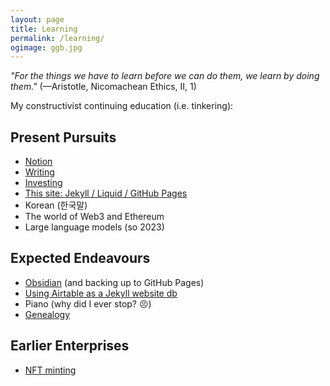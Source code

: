 ```yaml
---
layout: page
title: Learning
permalink: /learning/
ogimage: ggb.jpg
---
```

*"For the things we have to learn before we can do them, we learn by doing them."* (—Aristotle, Nicomachean Ethics, II, 1)

My constructivist continuing education (i.e. tinkering):

## Present Pursuits
- <a href="https://notion.so" target="_blank">Notion</a>
- [Writing](/blog/)
- [Investing](/invest/)
- [This site: Jekyll / Liquid / GitHub Pages](/colophon/)
- Korean (한국말)
- The world of Web3 and Ethereum
- Large language models (so 2023)

## Expected Endeavours
- <a href="https://obsidian.md/" target="_blank">Obsidian</a> (and backing up to GitHub Pages)
- [Using Airtable as a Jekyll website db](https://mzrn.sh/2022/04/29/using-airtable-as-a-jekyll-website-database/)
- Piano (why did I ever stop? 😣)
- [Genealogy](/ancestry/)

## Earlier Enterprises
- <a href="https://opensea.io/berens" target="_blank">NFT minting</a>